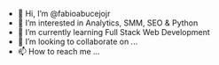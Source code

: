 - 👋 Hi, I’m @fabioabucejojr
- 👀 I’m interested in Analytics, SMM, SEO & Python
- 🌱 I’m currently learning Full Stack Web Development
- 💞️ I’m looking to collaborate on ...
- 📫 How to reach me ...

<!---
fabioabucejojr/fabioabucejojr is a ✨ special ✨ repository because its `README.md` (this file) appears on your GitHub profile.
You can click the Preview link to take a look at your changes.
--->
